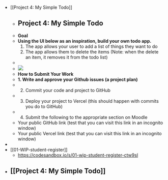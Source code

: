 - [[Project 4: My Simple Todo]]
	- ## Project 4: My Simple Todo
	- **Goal**
	- **Using the UI below as an inspiration, build your own todo app.**
	  1. The app allows your user to add a list of things they want to do
	  2. The app allows them to delete the items (Note: when the delete an item, it removes it from the todo list)
	-
	- ![](https://i.imgur.com/aqmMEjA.png)
	- **How to Submit Your Work**
	- **1. Write and approve your Github issues (a project plan)**
	- 2. Commit your code and project to GitHub
	- 3. Deploy your project to Vercel (this should happen with commits you do to GitHub)
	- 4. Submit the following to the appropriate section on Moodle
	- Your public GitHub link (test that you can visit this link in an incognito window)
	- Your public Vercel link (test that you can visit this link in an incognito window)
-
- [[01-WIP-student-register]]
	- https://codesandbox.io/s/01-wip-student-register-ctw9sl
- [[Project 4: My Simple Todo]]
	-